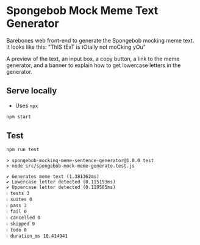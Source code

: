 # Spongebob Mock Meme Text Generator

Barebones web front-end to generate the Spongebob mocking meme text. It looks like this: "ThIS tExT is tOtally not moCking yOu"

A preview of the text, an input box, a copy button, a link to the meme generator, and a banner to explain how to get lowercase letters in the generator.

## Serve locally
- Uses `npx`
```sh
npm start
```

## Test
```sh
npm run test
```

```
> spongebob-mocking-meme-sentence-generator@1.0.0 test
> node src/spongebob-mock-meme-generate.test.js

✔ Generates meme text (1.381362ms)
✔ Lowercase letter detected (0.115193ms)
✔ Uppercase letter detected (0.119585ms)
ℹ tests 3
ℹ suites 0
ℹ pass 3
ℹ fail 0
ℹ cancelled 0
ℹ skipped 0
ℹ todo 0
ℹ duration_ms 10.414941
```
